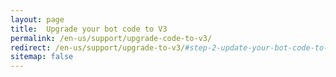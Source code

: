 ```yaml
---
layout: page
title:  Upgrade your bot code to V3
permalink: /en-us/support/upgrade-code-to-v3/
redirect: /en-us/support/upgrade-to-v3/#step-2-update-your-bot-code-to-version-30
sitemap: false
---
```


